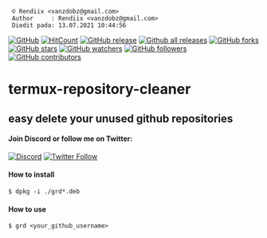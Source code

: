 ```
 © Rendiix <vanzdobz@gmail.com>
 Author     : Rendiix <vanzdobz@gmail.com>
 Diedit pada: 13.07.2021 10:44:56
```
[![GitHub](https://img.shields.io/github/license/rendiix/repository-cleaner.svg)](https://github.com/rendiix/repository-cleaner/blob/master/LICENSE)
[![HitCount](http://hits.dwyl.io/rendiix/repository-cleaner.svg)](http://github.com/rendiix/repository-cleaner)
[![GitHub release](https://img.shields.io/github/release/rendiix/repository-cleaner.svg)](https://GitHub.com/rendiix/repository-cleaner/releases/)
[![Github all releases](https://img.shields.io/github/downloads/rendiix/repository-cleaner/total.svg)](https://GitHub.com/rendiix/repository-cleaner/releases/)
[![GitHub forks](https://img.shields.io/github/forks/rendiix/repository-cleaner.svg?style=social&label=Fork&maxAge=2592000)](https://GitHub.com/rendiix/repository-cleaner/network/)
[![GitHub stars](https://img.shields.io/github/stars/rendiix/repository-cleaner.svg?style=social&label=Star&maxAge=2592000)](https://GitHub.com/rendiix/repository-cleaner/stargazers/)
[![GitHub watchers](https://img.shields.io/github/watchers/rendiix/repository-cleaner.svg?style=social)](https://github.com/rendiix/repository-cleaner/watchers)
[![GitHub followers](https://img.shields.io/github/followers/rendiix.svg?style=social&label=Follow&maxAge=2592000)](https://github.com/rendiix?tab=followers)
[![GitHub contributors](https://img.shields.io/github/contributors/rendiix/repository-cleaner.svg)](https://GitHub.com/rendiix/repository-cleaner/graphs/contributors/)

# termux-repository-cleaner
## easy delete your unused github repositories

#### Join Discord or follow me on Twitter:

[![Discord](https://img.shields.io/discord/404576842419273729.svg?label=join%20discord&logo=discord)](https://discord.gg/5PmKhrc)
[![Twitter Follow](https://img.shields.io/twitter/follow/rendiix.svg?color=green&label=follow&logo=twitter&style=social)](https://twitter.com/rendiix)

#### How to install

```console
$ dpkg -i ./grd*.deb
```

#### How to use

```console
$ grd <your_github_username>
